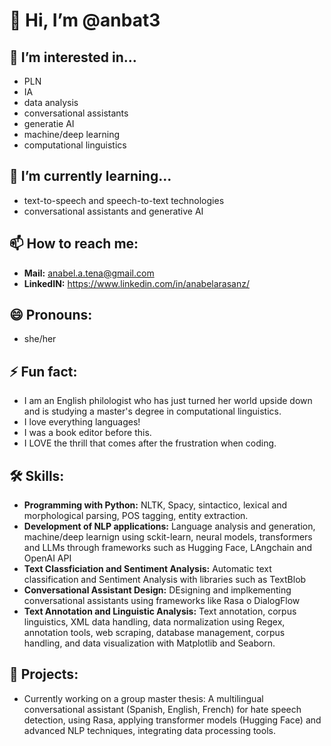 # 👋 Hi, I’m @anbat3
## 👀 I’m interested in...

- PLN
- IA
- data analysis
- conversational assistants
- generatie AI
- machine/deep learning
- computational linguistics
  
## 🌱 I’m currently learning...

- text-to-speech and speech-to-text technologies
- conversational assistants and generative AI
  
## 📫 How to reach me:

- **Mail:** anabel.a.tena@gmail.com
- **LinkedIN:** https://www.linkedin.com/in/anabelarasanz/
  
## 😄 Pronouns:

- she/her

## ⚡ Fun fact: 
- I am an English philologist who has just turned her world upside down and is studying a master's degree in  computational linguistics.
- I love everything languages!
- I was a book editor before this.
- I LOVE the thrill that comes after the frustration when coding.
  
## 🛠️ Skills:

- **Programming with Python:** NLTK, Spacy, sintactico, lexical and morphological parsing, POS tagging, entity extraction.
- **Development of NLP applications:** Language analysis and generation, machine/deep learnign using sckit-learn, neural models,
  transformers and LLMs through frameworks such as Hugging Face, LAngchain and OpenAI API
- **Text Classficiation and Sentiment Analysis:** Automatic text classification and Sentiment Analysis with libraries such as TextBlob
- **Conversational Assistant Design:** DEsigning and implkementing conversational assistants using frameworks like Rasa o DialogFlow
- **Text Annotation and Linguistic Analysis:** Text annotation, corpus linguistics, XML data handling, data normalization using Regex,
  annotation tools, web scraping, database management, corpus handling, and data visualization with Matplotlib and Seaborn.

## 📄 Projects:

- Currently working on a group master thesis: 
A multilingual conversational assistant (Spanish, English, French) for hate speech detection, using Rasa, applying transformer models (Hugging Face)
and advanced NLP techniques, integrating data processing tools.

<!---
anbat3/anbat3 is a ✨ special ✨ repository because its `README.md` (this file) appears on your GitHub profile.
You can click the Preview link to take a look at your changes.
--->
